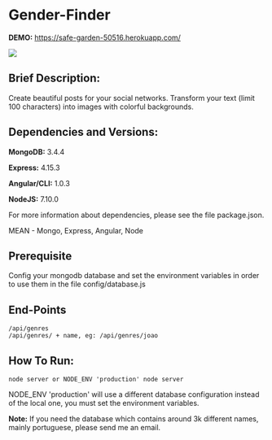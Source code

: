 # Gender-Finder

**DEMO:** https://safe-garden-50516.herokuapp.com/

![](http://imgur.com/XylByyR.gif)

## Brief Description:

Create beautiful posts for your social networks. Transform your text (limit 100 characters) into images with colorful backgrounds.

## Dependencies and Versions:

**MongoDB:** 3.4.4

**Express:** 4.15.3

**Angular/CLI:** 1.0.3

**NodeJS:** 7.10.0

For more information about dependencies, please see the file package.json.

MEAN - Mongo, Express, Angular, Node

## Prerequisite

Config your mongodb database and set the environment variables in order to use them in the file config/database.js

## End-Points

```
/api/genres
/api/genres/ + name, eg: /api/genres/joao
```

## How To Run:

```
node server or NODE_ENV 'production' node server
```

NODE_ENV 'production' will use a different database configuration instead of the local one, you must set the environment variables.

**Note:** If you need the database which contains around 3k different names, mainly portuguese, please send me an email.